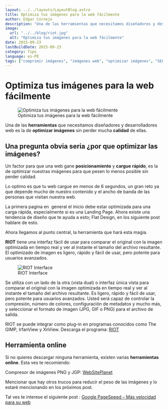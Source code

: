 ```yaml
---
layout: ../../layouts/LayoutBlog.astro
title: Optimiza tus imágenes para la web fácilmente
author: Edgar Cornejo
description: "Una de las herramientas que necesitamos diseñadores y desarrolladores web es la de optimizar imágenes sin perder mucha calidad de ellas. Una pregunta obvia seria por que optimizar las imágenes. Un factor para que una web gane posicionamiento y cargue rápido, es la de optimizar nuestras imágenes para que pesen lo menos posible sin perder calidad."
image:
  url: "../../blog/riot.jpg"
  alt: "Optimiza tus imágenes para la web fácilmente"
date: 2015-09-23
lastBuildDate: 2015-09-23
category: Tips
language: es-PE
tags: ["comprimir imágenes", "imágenes web", "optimizar imágenes", "SEO", "web"]
---
```


# Optimiza tus imágenes para la web fácilmente

<figure>
  <img src="../../blog/riot.jpg" alt="Optimiza tus imágenes para la web fácilmente"/>
  <figcaption>Optimiza tus imágenes para la web fácilmente</figcaption>
</figure>

Una de las **herramientas** que necesitamos diseñadores y desarrolladores web es la de **optimizar imágenes** sin perder mucha **calidad** de ellas.

## Una pregunta obvia seria ¿por que optimizar las imágenes?

Un factor para que una web gane **posicionamiento** y **cargue rápido**, es la de optimizar nuestras imágenes para que pesen lo menos posible sin perder calidad.

Lo optimo es que tu web cargue en menos de 6 segundos, un gran reto ya que depende mucho de nuestro contenido y el ancho de banda de las personas que visitan nuestra web.

La primera pagina en  general el inicio debe estar optimizada para una carga rápida, especialmente si es una Landing Page. Ahora existe una tendencia de diseño que te ayuda a esto; Flat Design, en los siguiente post hablare de esto.

Ahora llegamos al punto central, la herramienta que hará esta magia.

**RIOT** tiene una interfaz fácil de usar para comparar el original con la imagen optimizada en tiempo real y ver al instante el tamaño del archivo resultante. El optimizado de imagen es ligero, rápido y fácil de usar, pero potente para usuarios avanzados.

<figure>
  <img src="../../blog/riot-interface.jpg" alt="RIOT Interface"/>
  <figcaption>RIOT Interface</figcaption>
</figure>

Se utiliza con un lado de la otra (vista dual) o interfaz única vista para comparar el original con la imagen optimizada en tiempo real y ver al instante el tamaño del archivo resultante. Es ligero, rápido y fácil de usar, pero potente para usuarios avanzados. Usted será capaz de controlar la compresión, número de colores, configuración de metadatos y mucho más, y seleccionar el formato de imagen (JPG, GIF o PNG) para el archivo de salida.

RIOT se puede integrar como plug-in en programas conocidos como The GIMP, IrfanView y XnView.
Descarga el programa: <a href="http://luci.criosweb.ro/riot/" title="RIOT" target="_blank">RIOT</a>

## Herramienta online

Si no quieres descargar ninguna herramienta, existen varias **herramientas online**. Esta ves te recomiendo:

Compresor de imágenes PNG y JGP: <a href="https://www.websiteplanet.com/es/webtools/imagecompressor/" title="WebSitePlanet" target="_blank">WebSitePlanet</a>

Mencionar que hay otros trucos para reducir el peso de las imágenes y lo estaré mencionando en los próximos post.

Tal ves te interese el siguiente post : [Google PageSpeed – Más velocidad para su web](google-pagespeed "Google PageSpeed – Más velocidad para su web")